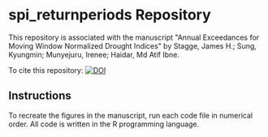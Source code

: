 # spi_returnperiods Repository

This repository is associated with the manuscript "Annual Exceedances for Moving Window Normalized Drought Indices"  by Stagge, James H.; Sung, Kyungmin; Munyejuru, Irenee; Haidar, Md Atif Ibne.

To cite this repository: [![DOI](https://zenodo.org/badge/689441331.svg)](https://zenodo.org/badge/latestdoi/689441331)


## Instructions
To recreate the figures in the manuscript, run each code file in numerical order.
All code is written in the R programming language. 





